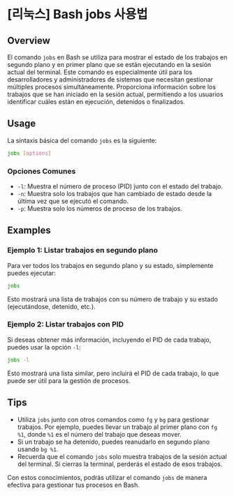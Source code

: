 # [리눅스] Bash jobs 사용법

## Overview
El comando `jobs` en Bash se utiliza para mostrar el estado de los trabajos en segundo plano y en primer plano que se están ejecutando en la sesión actual del terminal. Este comando es especialmente útil para los desarrolladores y administradores de sistemas que necesitan gestionar múltiples procesos simultáneamente. Proporciona información sobre los trabajos que se han iniciado en la sesión actual, permitiendo a los usuarios identificar cuáles están en ejecución, detenidos o finalizados.

## Usage
La sintaxis básica del comando `jobs` es la siguiente:

```bash
jobs [options]
```

### Opciones Comunes
- `-l`: Muestra el número de proceso (PID) junto con el estado del trabajo.
- `-n`: Muestra solo los trabajos que han cambiado de estado desde la última vez que se ejecutó el comando.
- `-p`: Muestra solo los números de proceso de los trabajos.

## Examples
### Ejemplo 1: Listar trabajos en segundo plano
Para ver todos los trabajos en segundo plano y su estado, simplemente puedes ejecutar:

```bash
jobs
```

Esto mostrará una lista de trabajos con su número de trabajo y su estado (ejecutándose, detenido, etc.).

### Ejemplo 2: Listar trabajos con PID
Si deseas obtener más información, incluyendo el PID de cada trabajo, puedes usar la opción `-l`:

```bash
jobs -l
```

Esto mostrará una lista similar, pero incluirá el PID de cada trabajo, lo que puede ser útil para la gestión de procesos.

## Tips
- Utiliza `jobs` junto con otros comandos como `fg` y `bg` para gestionar trabajos. Por ejemplo, puedes llevar un trabajo al primer plano con `fg %1`, donde `%1` es el número del trabajo que deseas mover.
- Si un trabajo se ha detenido, puedes reanudarlo en segundo plano usando `bg %1`.
- Recuerda que el comando `jobs` solo muestra trabajos de la sesión actual del terminal. Si cierras la terminal, perderás el estado de esos trabajos.

Con estos conocimientos, podrás utilizar el comando `jobs` de manera efectiva para gestionar tus procesos en Bash.